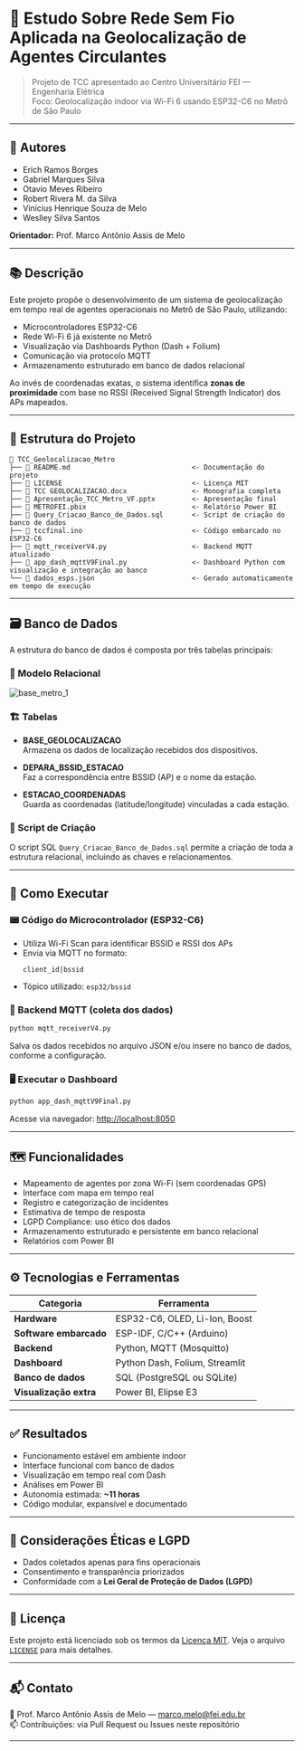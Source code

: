 # 📡 Estudo Sobre Rede Sem Fio Aplicada na Geolocalização de Agentes Circulantes

> Projeto de TCC apresentado ao Centro Universitário FEI — Engenharia Elétrica  
> Foco: Geolocalização indoor via Wi-Fi 6 usando ESP32-C6 no Metrô de São Paulo

---

## 👥 Autores

- Erich Ramos Borges  
- Gabriel Marques Silva  
- Otavio Meves Ribeiro  
- Robert Rivera M. da Silva  
- Vinícius Henrique Souza de Melo  
- Weslley Silva Santos  

**Orientador:** Prof. Marco Antônio Assis de Melo

---

## 📚 Descrição

Este projeto propõe o desenvolvimento de um sistema de geolocalização em tempo real de agentes operacionais no Metrô de São Paulo, utilizando:

- Microcontroladores ESP32-C6
- Rede Wi-Fi 6 já existente no Metrô
- Visualização via Dashboards Python (Dash + Folium)
- Comunicação via protocolo MQTT
- Armazenamento estruturado em banco de dados relacional

Ao invés de coordenadas exatas, o sistema identifica **zonas de proximidade** com base no RSSI (Received Signal Strength Indicator) dos APs mapeados.

---

## 📁 Estrutura do Projeto

```
📂 TCC_Geolocalizacao_Metro
├── 📜 README.md                              <- Documentação do projeto
├── 📄 LICENSE                                <- Licença MIT
├── 📄 TCC GEOLOCALIZACAO.docx                <- Monografia completa
├── 📄 Apresentação_TCC_Metro_VF.pptx         <- Apresentação final
├── 📄 METROFEI.pbix                          <- Relatório Power BI
├── 📄 Query_Criacao_Banco_de_Dados.sql       <- Script de criação do banco de dados
├── 📄 tccfinal.ino                           <- Código embarcado no ESP32-C6
├── 📄 mqtt_receiverV4.py                     <- Backend MQTT atualizado
├── 📄 app_dash_mqttV9Final.py                <- Dashboard Python com visualização e integração ao banco
└── 📄 dados_esps.json                        <- Gerado automaticamente em tempo de execução
```

---

## 🗃️ Banco de Dados

A estrutura do banco de dados é composta por três tabelas principais:

### 🧩 Modelo Relacional

![base_metro_1](https://github.com/user-attachments/assets/4e83080d-5a78-4c4d-bc41-c7fa61db3ae1)

### 🏗️ Tabelas

- **BASE_GEOLOCALIZACAO**  
  Armazena os dados de localização recebidos dos dispositivos.

- **DEPARA_BSSID_ESTACAO**  
  Faz a correspondência entre BSSID (AP) e o nome da estação.

- **ESTACAO_COORDENADAS**  
  Guarda as coordenadas (latitude/longitude) vinculadas a cada estação.

### 📜 Script de Criação

O script SQL `Query_Criacao_Banco_de_Dados.sql` permite a criação de toda a estrutura relacional, incluindo as chaves e relacionamentos.

---

## 🚀 Como Executar

### 📟 Código do Microcontrolador (ESP32-C6)

- Utiliza Wi-Fi Scan para identificar BSSID e RSSI dos APs
- Envia via MQTT no formato:  
  ```
  client_id|bssid
  ```
- Tópico utilizado: `esp32/bssid`

### 🧠 Backend MQTT (coleta dos dados)

```bash
python mqtt_receiverV4.py
```

Salva os dados recebidos no arquivo JSON e/ou insere no banco de dados, conforme a configuração.

### 🖥️ Executar o Dashboard

```bash
python app_dash_mqttV9Final.py
```

Acesse via navegador: [http://localhost:8050](http://localhost:8050)

---

## 🗺️ Funcionalidades

- Mapeamento de agentes por zona Wi-Fi (sem coordenadas GPS)
- Interface com mapa em tempo real
- Registro e categorização de incidentes
- Estimativa de tempo de resposta
- LGPD Compliance: uso ético dos dados
- Armazenamento estruturado e persistente em banco relacional
- Relatórios com Power BI

---

## ⚙️ Tecnologias e Ferramentas

| Categoria              | Ferramenta                          |
|------------------------|-------------------------------------|
| **Hardware**           | ESP32-C6, OLED, Li-Ion, Boost       |
| **Software embarcado** | ESP-IDF, C/C++ (Arduino)            |
| **Backend**            | Python, MQTT (Mosquitto)            |
| **Dashboard**          | Python Dash, Folium, Streamlit      |
| **Banco de dados**     | SQL (PostgreSQL ou SQLite)          |
| **Visualização extra** | Power BI, Elipse E3                 |

---

## ✅ Resultados

- Funcionamento estável em ambiente indoor
- Interface funcional com banco de dados
- Visualização em tempo real com Dash
- Análises em Power BI
- Autonomia estimada: **~11 horas**
- Código modular, expansível e documentado

---

## 🔐 Considerações Éticas e LGPD

- Dados coletados apenas para fins operacionais
- Consentimento e transparência priorizados
- Conformidade com a **Lei Geral de Proteção de Dados (LGPD)**

---

## 📄 Licença

Este projeto está licenciado sob os termos da [Licença MIT](https://opensource.org/licenses/MIT). Veja o arquivo [`LICENSE`](./LICENSE) para mais detalhes.

---

## 📬 Contato

📧 Prof. Marco Antônio Assis de Melo — marco.melo@fei.edu.br  
📫 Contribuições: via Pull Request ou Issues neste repositório

---
